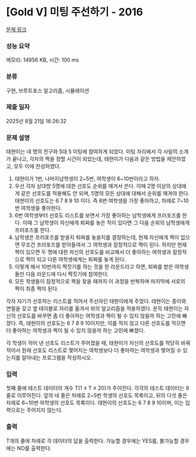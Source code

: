 # [Gold V] 미팅 주선하기 - 2016 

[문제 링크](https://www.acmicpc.net/problem/2016) 

### 성능 요약

메모리: 14956 KB, 시간: 100 ms

### 분류

구현, 브루트포스 알고리즘, 시뮬레이션

### 제출 일자

2025년 8월 21일 16:26:32

### 문제 설명

<p>태현이는 네 명의 친구와 5대 5 미팅에 참여하게 되었다. 미팅 자리에서 각 사람의 소개가 끝나고, 각자의 짝을 정할 시간이 되었는데, 태현이가 다음과 같은 방법을 제안하였고, 모두 이에 찬성하였다.</p>

<ol>
	<li>태현이가 1번, 나머지남학생이 2~5번, 여학생이 6~10번이라고 하자.</li>
	<li>우선 각자 상대방 5명에 대한 선호도 순위를 매겨서 쓴다. 이때 2명 이상의 상대에게 같은 선호도를 적용해도 안 되며, 5명의 모든 상대에 대해서 순위를 매겨야 한다. 태현이의 선호도는 6 7 8 9 10 이다. 즉 6번 여학생을 가장 좋아하고, 차례로 7~10번 여학생을 좋아한다.</li>
	<li>6번 여학생부터 선호도 리스트를 보면서 가장 좋아하는 남학생에게 프러포즈를 한다. 이때 그 남학생이 자신에게 퇴짜를 놓은 적이 있다면 그 다음 순위의 남학생에게 프러포즈를 한다.</li>
	<li>남학생은 프러포즈를 받을지 퇴짜를 놓을지를 결정하는데, 현재 자신에게 짝이 없으면 무조건 프러포즈를 받아들여서 그 여학생과 잠정적으로 짝이 된다. 하지만 현재 짝이 있으면 두 명에 대한 자신의 선호도를 비교해서 더 좋아하는 여학생과 잠정적으로 짝이 되고 다른 여학생에게는 퇴짜를 놓게 된다.</li>
	<li>이렇게 해서 10번까지 짝짓기를 하는 것을 한 라운드라고 하면, 퇴짜를 받은 여학생들만 다음 라운드에 다시 짝짓기에 참여한다.</li>
	<li>모든 학생들이 잠정적으로 짝을 찾을 때까지 이 과정을 반복하며 마지막에 서로의 짝이 최종 짝이 된다.</li>
</ol>

<p>각자 자기가 선호하는 리스트를 적어서 주선자인 태현이에게 주었다. 태현이는 종이와 연필을 갖고 옆 테이블로 자리를 옮겨서 위의 알고리즘을 적용하였다. 문득 태현이는 자신의 선호도를 바꾸면 좀 더 좋아하는 여학생과 짝이 될 수 있지 않을까 하는 고민에 빠졌다. 즉, 태현이의 선호도는 6 7 8 9 10이지만, 이를 적지 않고 다른 선호도를 적으면 더 좋아하는 여학생과 짝이 될 수 있지 않을까 하는 고민에 빠졌다.</p>

<p>각 학생이 적어 낸 선호도 리스트가 주어졌을 때, 태현이가 자신의 선호도를 적당히 바꿔 적어서 원래 선호도 리스트로 맺어지는 여학생보다 더 좋아하는 여학생과 맺어질 수 있는지를 알아내는 프로그램을 작성하시오.</p>

### 입력 

 <p>첫째 줄에 테스트 데이터의 개수 T(1 ≤ T ≤ 20)가 주어진다. 각각의 테스트 데이터는 9줄로 이루어진다. 앞의 네 줄은 차례로 2~5번 학생의 선호도 목록이고, 뒤의 다섯 줄은 차례로 6~10번 여학생의 선호도 목록이다. 태현이의 선호도는 6 7 8 9 10이며, 이는 입력으로는 주어지지 않는다.</p>

### 출력 

 <p>T개의 줄에 차례로 각 데이터의 답을 출력한다. 가능할 경우에는 YES를, 불가능할 경우에는 NO를 출력한다.</p>


